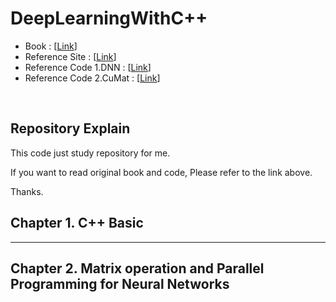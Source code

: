 # DeepLearningWithC++

- Book : \[[Link](http://www.yes24.com/Product/Goods/61934525)\]
- Reference Site : \[[Link](http://book.mynavi.jp/supportsite/detail/9784839961503.html)\]
- Reference Code 1.DNN : \[[Link](https://github.com/takezo5096/DNN.git)\]
- Reference Code 2.CuMat : \[[Link](https://github.com/takezo5096/cuMat.git)\]

<br/>

## Repository Explain

This code just study repository for me.

If you want to read original book and code, Please refer to the link above.

Thanks.

## Chapter 1. C++ Basic
---

## Chapter 2. Matrix operation and Parallel Programming for Neural Networks